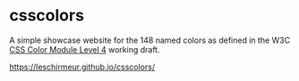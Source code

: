 # csscolors

A simple showcase website for the 148 named colors as defined in the W3C <a href="https://www.w3.org/TR/css-color-4/#named-colors">CSS Color Module Level 4</a> working draft.

https://leschirmeur.github.io/csscolors/
